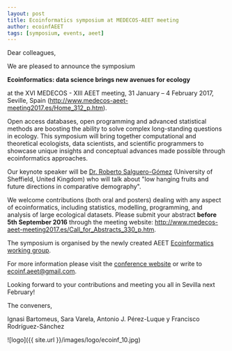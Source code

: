 ```yaml
---
layout: post
title: Ecoinformatics symposium at MEDECOS-AEET meeting	
author: ecoinfAEET 
tags: [symposium, events, aeet]
---
```


Dear colleagues,
 
We are pleased to announce the symposium

**Ecoinformatics: data science brings new avenues for ecology**

at the XVI MEDECOS - XIII AEET meeting, 31 January – 4 February 2017, Seville, Spain (http://www.medecos-aeet-meeting2017.es/Home_312_p.htm).

Open access databases, open programming and advanced statistical methods are boosting the ability to solve complex long-standing questions in ecology. This symposium will bring together computational and theoretical ecologists, data scientists, and scientific programmers to showcase unique insights and conceptual advances made possible through ecoinformatics approaches.

Our keynote speaker will be [Dr. Roberto Salguero-Gómez](https://sites.google.com/site/robresearchsite/) (University of Sheffield, United Kingdom) who will talk about "low hanging fruits and future directions in comparative demography".

We welcome contributions (both oral and posters) dealing with any aspect of ecoinformatics, including statistics, modelling, programming, and analysis of large ecological datasets. Please submit your abstract **before 5th September 2016** through the meeting website: http://www.medecos-aeet-meeting2017.es/Call_for_Abstracts_330_p.htm.

The symposium is organised by the newly created AEET [Ecoinformatics working group](http://ecoinfaeet.github.io/).

For more information please visit the [conference website](http://www.medecos-aeet-meeting2017.es/Default.aspx) or write to ecoinf.aeet@gmail.com.

Looking forward to your contributions and meeting you all in Sevilla next February!

The conveners,

Ignasi Bartomeus, Sara Varela, Antonio J. Pérez-Luque y Francisco Rodríguez-Sánchez


![logo]({{ site.url }}/images/logo/ecoinf_10.jpg)










